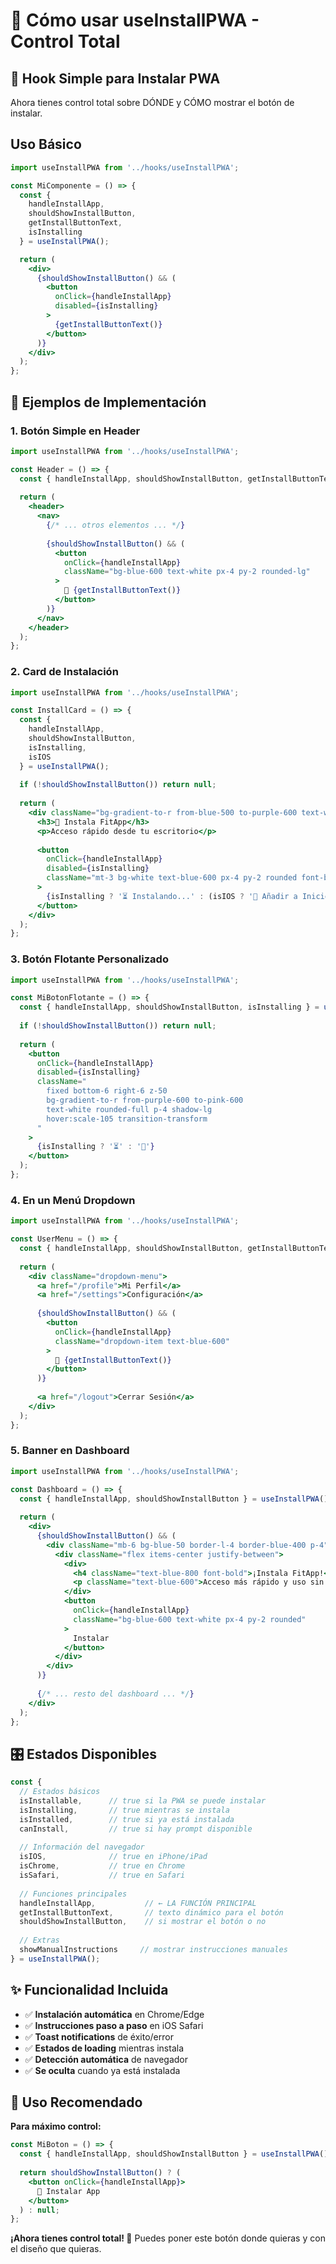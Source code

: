 # 🎯 Cómo usar useInstallPWA - Control Total

## 🚀 Hook Simple para Instalar PWA

Ahora tienes control total sobre DÓNDE y CÓMO mostrar el botón de instalar.

## Uso Básico

```jsx
import useInstallPWA from '../hooks/useInstallPWA';

const MiComponente = () => {
  const { 
    handleInstallApp, 
    shouldShowInstallButton, 
    getInstallButtonText,
    isInstalling 
  } = useInstallPWA();

  return (
    <div>
      {shouldShowInstallButton() && (
        <button 
          onClick={handleInstallApp}
          disabled={isInstalling}
        >
          {getInstallButtonText()}
        </button>
      )}
    </div>
  );
};
```

## 📱 Ejemplos de Implementación

### 1. Botón Simple en Header
```jsx
import useInstallPWA from '../hooks/useInstallPWA';

const Header = () => {
  const { handleInstallApp, shouldShowInstallButton, getInstallButtonText } = useInstallPWA();
  
  return (
    <header>
      <nav>
        {/* ... otros elementos ... */}
        
        {shouldShowInstallButton() && (
          <button 
            onClick={handleInstallApp}
            className="bg-blue-600 text-white px-4 py-2 rounded-lg"
          >
            📱 {getInstallButtonText()}
          </button>
        )}
      </nav>
    </header>
  );
};
```

### 2. Card de Instalación
```jsx
import useInstallPWA from '../hooks/useInstallPWA';

const InstallCard = () => {
  const { 
    handleInstallApp, 
    shouldShowInstallButton, 
    isInstalling,
    isIOS 
  } = useInstallPWA();
  
  if (!shouldShowInstallButton()) return null;
  
  return (
    <div className="bg-gradient-to-r from-blue-500 to-purple-600 text-white p-4 rounded-lg">
      <h3>🚀 Instala FitApp</h3>
      <p>Acceso rápido desde tu escritorio</p>
      
      <button 
        onClick={handleInstallApp}
        disabled={isInstalling}
        className="mt-3 bg-white text-blue-600 px-4 py-2 rounded font-bold"
      >
        {isInstalling ? '⏳ Instalando...' : (isIOS ? '📱 Añadir a Inicio' : '⬇️ Instalar')}
      </button>
    </div>
  );
};
```

### 3. Botón Flotante Personalizado
```jsx
import useInstallPWA from '../hooks/useInstallPWA';

const MiBotonFlotante = () => {
  const { handleInstallApp, shouldShowInstallButton, isInstalling } = useInstallPWA();
  
  if (!shouldShowInstallButton()) return null;
  
  return (
    <button 
      onClick={handleInstallApp}
      disabled={isInstalling}
      className="
        fixed bottom-6 right-6 z-50
        bg-gradient-to-r from-purple-600 to-pink-600 
        text-white rounded-full p-4 shadow-lg
        hover:scale-105 transition-transform
      "
    >
      {isInstalling ? '⏳' : '📱'}
    </button>
  );
};
```

### 4. En un Menú Dropdown
```jsx
import useInstallPWA from '../hooks/useInstallPWA';

const UserMenu = () => {
  const { handleInstallApp, shouldShowInstallButton, getInstallButtonText } = useInstallPWA();
  
  return (
    <div className="dropdown-menu">
      <a href="/profile">Mi Perfil</a>
      <a href="/settings">Configuración</a>
      
      {shouldShowInstallButton() && (
        <button 
          onClick={handleInstallApp}
          className="dropdown-item text-blue-600"
        >
          📱 {getInstallButtonText()}
        </button>
      )}
      
      <a href="/logout">Cerrar Sesión</a>
    </div>
  );
};
```

### 5. Banner en Dashboard
```jsx
import useInstallPWA from '../hooks/useInstallPWA';

const Dashboard = () => {
  const { handleInstallApp, shouldShowInstallButton } = useInstallPWA();
  
  return (
    <div>
      {shouldShowInstallButton() && (
        <div className="mb-6 bg-blue-50 border-l-4 border-blue-400 p-4">
          <div className="flex items-center justify-between">
            <div>
              <h4 className="text-blue-800 font-bold">¡Instala FitApp!</h4>
              <p className="text-blue-600">Acceso más rápido y uso sin internet</p>
            </div>
            <button 
              onClick={handleInstallApp}
              className="bg-blue-600 text-white px-4 py-2 rounded"
            >
              Instalar
            </button>
          </div>
        </div>
      )}
      
      {/* ... resto del dashboard ... */}
    </div>
  );
};
```

## 🎛️ Estados Disponibles

```jsx
const {
  // Estados básicos
  isInstallable,      // true si la PWA se puede instalar
  isInstalling,       // true mientras se instala
  isInstalled,        // true si ya está instalada
  canInstall,         // true si hay prompt disponible
  
  // Información del navegador
  isIOS,              // true en iPhone/iPad
  isChrome,           // true en Chrome
  isSafari,           // true en Safari
  
  // Funciones principales
  handleInstallApp,           // ← LA FUNCIÓN PRINCIPAL
  getInstallButtonText,       // texto dinámico para el botón
  shouldShowInstallButton,    // si mostrar el botón o no
  
  // Extras
  showManualInstructions     // mostrar instrucciones manuales
} = useInstallPWA();
```

## ✨ Funcionalidad Incluida

- ✅ **Instalación automática** en Chrome/Edge
- ✅ **Instrucciones paso a paso** en iOS Safari  
- ✅ **Toast notifications** de éxito/error
- ✅ **Estados de loading** mientras instala
- ✅ **Detección automática** de navegador
- ✅ **Se oculta** cuando ya está instalada

## 🎯 Uso Recomendado

**Para máximo control:**
```jsx
const MiBoton = () => {
  const { handleInstallApp, shouldShowInstallButton } = useInstallPWA();
  
  return shouldShowInstallButton() ? (
    <button onClick={handleInstallApp}>
      🚀 Instalar App
    </button>
  ) : null;
};
```

**¡Ahora tienes control total! 🎉** Puedes poner este botón donde quieras y con el diseño que quieras.
